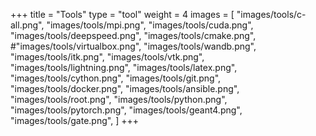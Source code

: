 +++
title = "Tools"
type = "tool"
weight = 4
images = [
    "images/tools/c-all.png", 
    "images/tools/mpi.png",
    "images/tools/cuda.png", 
    "images/tools/deepspeed.png", 
    "images/tools/cmake.png", 
    #"images/tools/virtualbox.png",
    "images/tools/wandb.png",
    "images/tools/itk.png", 
    "images/tools/vtk.png", 
    "images/tools/lightning.png", 
    "images/tools/latex.png",
    "images/tools/cython.png",
    "images/tools/git.png",
    "images/tools/docker.png",
    "images/tools/ansible.png",
    "images/tools/root.png",
    "images/tools/python.png",
    "images/tools/pytorch.png", 
    "images/tools/geant4.png", 
    "images/tools/gate.png", 
    ]
+++

